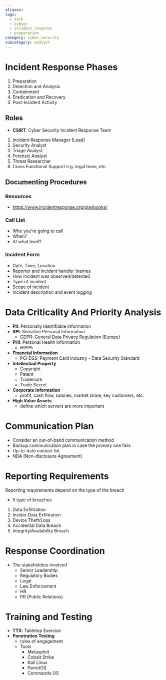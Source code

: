 ```yaml
---
aliases: 
tags:
  - tech
  - cybsec
  - incident_response
  - preparation
category: cyber_security
subcategory: analyst
---
```

# Incident Response Phases
1. Preparation
2. Detection and Analysis
3. Containment
4. Eradication and Recovery
5. Post-Incident Activity

## Roles
- **CSIRT**: Cyber Security Incident Response Team
1. Incident Response Manager (Lead)
2. Security Analyst
3. Triage Analyst
4. Forensic Analyst
5. Threat Researcher
6. Cross Functional Support e.g. legal team, etc.

## Documenting Procedures
### Resources
- https://www.incidentresponse.org/playbooks/
### Call List
- Who you're going to call
- When?
- At what level?
### Incident Form
- Date, Time, Location
- Reporter and incident handler ]names
- How incident was observed/detected
- Type of incident
- Scope of incident
- Incident description and event logging

# Data Criticality And Priority Analysis
- **PII**: Personally Identifiable Information
- **SPI**: Sensitive Personal Information
	- GDPR: General Data Privacy Regulation (Europe)
- **PHI**: Personal Health Information
	- HIPPA
- **Financial Information**
	- PCI DSS: Payment Card Industry - Data Security Standard
- **Intellectual Property**
	- Copyright
	- Patent
	- Trademark
	- Trade Secret
- **Corporate Information**
	- profit, cash flow, salaries, market share, key customers, etc.
- **High Value Assets**
	- define which servers are more important
# Communication Plan
- Consider an out-of-band communication method
- Backup communication plan in case the primary one fails
- Up-to-date contact list
- NDA (Non-disclosure Agreement)
# Reporting Requirements
Reporting requirements depend on the type of the breach
-  5 type of breaches
1. Data Exfiltration
2. Insider Data Exfiltration
3. Device Theft/Loss
4. Accidental Data Breach
5. Integrity/Availability Breach

# Response Coordination
- The stakeholders involved
	- Senior Leadership
	- Regulatory Bodies
	- Legal
	- Law Enforcement
	- HR
	- PR (Public Relations)
# Training and Testing
- **TTX**: Tabletop Exercise
- **Penetration Testing**
	- rules of engagement
	- Tools
		- Metasploit
		- Cobalt Strike
		- Kali Linux
		- ParrotOS
		- Commando OS
